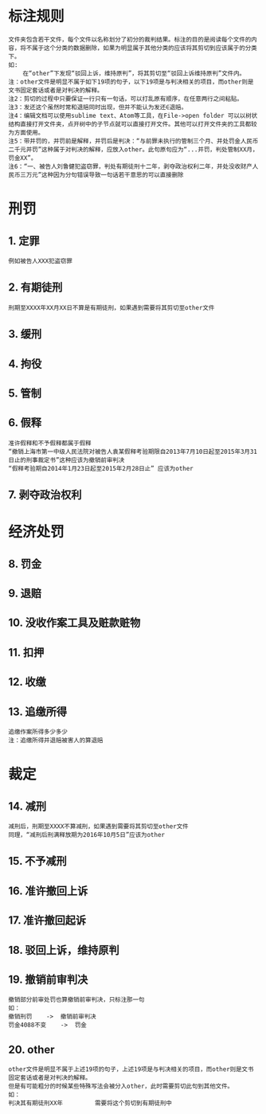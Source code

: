标注规则
======
    文件夹包含若干文件，每个文件以名称划分了初分的裁判结果。标注的目的是阅读每个文件的内容，将不属于这个分类的数据删除，如果为明显属于其他分类的应该将其剪切到应该属于的分类下。
    如:
        在“other”下发现“驳回上诉，维持原判”，将其剪切至“驳回上诉维持原判”文件内。
    注：other文件是明显不属于如下19项的句子，以下19项是与判决相关的项目，而other则是文书固定套话或者是对判决的解释。
    注2：剪切的过程中只要保证一行只有一句话，可以打乱原有顺序，在任意两行之间粘贴。
    注3：发还这个虽然时常和退赔同时出现，但并不能认为发还∈退赔。 
    注4：编辑文档可以使用sublime text、Atom等工具，在File->open folder 可以以树状结构直接打开文件夹，点开树中的子节点就可以直接打开文件。其他可以打开文件夹的工具都较为方面使用。
    注5：带并罚的，并罚前是解释，并罚后是判决：“与前罪未执行的管制三个月、并处罚金人民币二千元并罚”这种属于对判决的解释，应放入other。此句原句应为“...并罚，判处管制XX月，罚金XX”。
    注6：“一、被告人刘鲁健犯盗窃罪，判处有期徒刑十二年，剥夺政治权利二年，并处没收财产人民币三万元”这种因为分句错误导致一句话若干意思的可以直接删除
# 刑罚
## 1. 定罪
    例如被告人XXX犯盗窃罪
## 2. 有期徒刑
    刑期至XXXX年XX月XX日不算是有期徒刑，如果遇到需要将其剪切至other文件
## 3. 缓刑
## 4. 拘役
## 5. 管制
## 6. 假释
    准许假释和不予假释都属于假释
    “撤销上海市第一中级人民法院对被告人袁某假释考验期限自2013年7月10日起至2015年3月31日止的刑事裁定书”这种应该为撤销前审判决
    “假释考验期自2014年1月23日起至2015年2月28日止” 应该为other
## 7. 剥夺政治权利

# 经济处罚
## 8. 罚金
## 9. 退赔
## 10. 没收作案工具及赃款赃物
## 11. 扣押
## 12. 收缴
## 13. 追缴所得
    追缴作案所得多少多少
    注：追缴所得并退赔被害人的算退赔
    
# 裁定
## 14. 减刑
    减刑后，刑期至XXXX不算减刑，如果遇到需要将其剪切至other文件
    同理，“减刑后刑满释放期为2016年10月5日”应该为other
## 15. 不予减刑
## 16. 准许撤回上诉
## 17. 准许撤回起诉
## 18. 驳回上诉，维持原判
## 19. 撤销前审判决
    撤销部分前审处罚也算撤销前审判决，只标注那一句
    如：
    撤销刑罚    ->  撤销前审判决
    罚金4088不变    ->  罚金
## 20. other
    other文件是明显不属于上述19项的句子，上述19项是与判决相关的项目，而other则是文书固定套话或者是对判决的解释。
    但是有可能粗分的时候某些特殊写法会被分入other，此时需要剪切此句到其他文件。
    如：
    判决其有期徒刑XX年         需要将这个剪切到有期徒刑中
